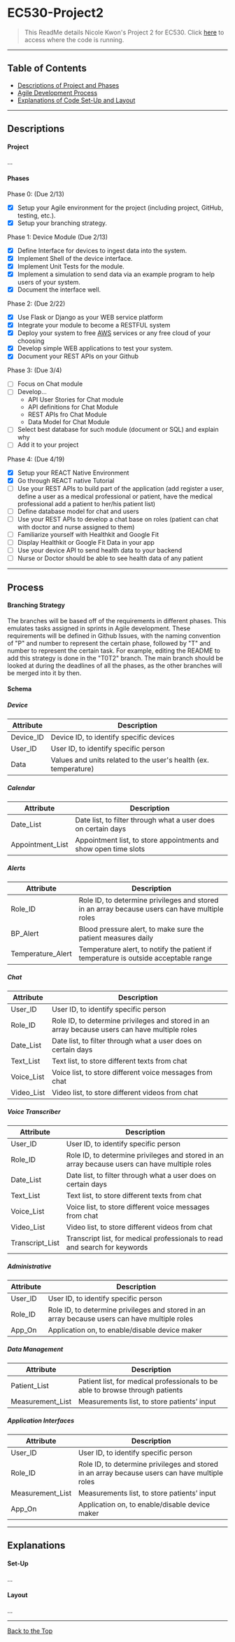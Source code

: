 # EC530-Project2

> This ReadMe details Nicole Kwon's Project 2 for EC530. Click [here](https://ec530-project2-nicolekwon.azurewebsites.net/) to access where the code is running. 

---


## Table of Contents


- [Descriptions of Project and Phases](#descriptions)
- [Agile Development Process](#process)
- [Explanations of Code Set-Up and Layout](#explanations)

---

## Descriptions

#### Project

...

#### Phases

Phase 0:   (Due 2/13)
- [x] Setup your Agile environment for the project (including project, GitHub, testing, etc.).
- [x] Setup your branching strategy.

Phase 1:   Device Module (Due 2/13)
- [x] Define Interface for devices to ingest data into the system.
- [x] Implement Shell of the device interface.
- [x] Implement Unit Tests for the module.
- [x] Implement a simulation to send data via an example program to help users of your system.
- [x] Document the interface well.

Phase 2:   (Due 2/22)
- [x] Use Flask or Django as your WEB service platform
- [x] Integrate your module to become a RESTFUL system
- [x] Deploy your system to free [AWS](https://aws.amazon.com/free/?all-free-tier.sort-by=item.additionalFields.SortRank&all-free-tier.sort-order=asc) services or any free cloud of your choosing
- [x] Develop simple WEB applications to test your system.
- [x] Document your REST APIs on your Github

Phase 3:   (Due 3/4)
- [ ] Focus on Chat module
- [ ] Develop...
  - API User Stories for Chat module
  - API definitions for Chat Module
  - REST APIs fro Chat Module
  - Data Model for Chat Module
- [ ] Select best database for such module (document or SQL) and explain why
- [ ] Add it to your project

Phase 4:   (Due 4/19)
- [x] Setup your REACT Native Environment
- [x] Go through REACT native Tutorial
- [ ] Use your REST APIs to build part of the application (add register a user, define a user as a medical professional or patient, have the medical professional add a patient to her/his patient list)
- [ ] Define database model for chat and users
- [ ] Use your REST APIs to develop a chat base on roles (patient can chat with doctor and nurse assigned to them)
- [ ] Familiarize yourself with Healthkit and Google Fit
- [ ] Display Healthkit or Google Fit Data in your app
- [ ] Use your device API to send health data to your backend
- [ ] Nurse or Doctor should be able to see health data of any patient

---

## Process

#### Branching Strategy

The branches will be based off of the requirements in different phases. This emulates tasks assigned in sprints in Agile development. These requirements will be defined in Github Issues, with the naming convention of "P" and number to represent the certain phase, followed by "T" and number to represent the certain task. For example, editing the README to add this strategy is done in the "T0T2" branch. The main branch should be looked at during the deadlines of all the phases, as the other branches will be merged into it by then. 

#### Schema

##### Device
| Attribute | Description |
| --- | --- |
| Device_ID | Device ID, to identify specific devices |
| User_ID | User ID, to identify specific person |
| Data | Values and units related to the user's health (ex. temperature) |

##### Calendar
| Attribute | Description |
| --- | --- |
| Date_List | Date list, to filter through what a user does on certain days |
| Appointment_List | Appointment list, to store appointments and show open time slots |

##### Alerts
| Attribute | Description |
| --- | --- |
| Role_ID | Role ID, to determine privileges and stored in an array because users can have multiple roles |
| BP_Alert | Blood pressure alert, to make sure the patient measures daily |
| Temperature_Alert | Temperature alert, to notify the patient if temperature is outside acceptable range |

##### Chat
| Attribute | Description |
| --- | --- |
| User_ID | User ID, to identify specific person |
| Role_ID | Role ID, to determine privileges and stored in an array because users can have multiple roles |
| Date_List | Date list, to filter through what a user does on certain days |
| Text_List | Text list, to store different texts from chat |
| Voice_List | Voice list, to store different voice messages from chat |
| Video_List | Video list, to store different videos from chat |

##### Voice Transcriber
| Attribute | Description |
| --- | --- |
| User_ID | User ID, to identify specific person |
| Role_ID | Role ID, to determine privileges and stored in an array because users can have multiple roles |
| Date_List | Date list, to filter through what a user does on certain days |
| Text_List | Text list, to store different texts from chat |
| Voice_List | Voice list, to store different voice messages from chat |
| Video_List | Video list, to store different videos from chat |
| Transcript_List | Transcript list, for medical professionals to read and search for keywords |

##### Administrative
| Attribute | Description |
| --- | --- |
| User_ID | User ID, to identify specific person |
| Role_ID | Role ID, to determine privileges and stored in an array because users can have multiple roles |
| App_On | Application on, to enable/disable device maker |

##### Data Management
| Attribute | Description |
| --- | --- |
| Patient_List | Patient list, for medical professionals to be able to browse through patients |
| Measurement_List | Measurements list, to store patients’ input |

##### Application Interfaces
| Attribute | Description |
| --- | --- |
| User_ID | User ID, to identify specific person |
| Role_ID | Role ID, to determine privileges and stored in an array because users can have multiple roles |
| Measurement_List | Measurements list, to store patients’ input |
| App_On | Application on, to enable/disable device maker |

---

## Explanations

#### Set-Up 

...

#### Layout

...

---

[Back to the Top](#EC530-Project2)
